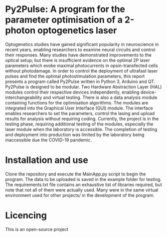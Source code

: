 # Py2Pulse: A program for the parameter optimisation of a 2-photon optogenetics laser
Optogenetics studies have gained significant popularity in neuroscience in recent years, enabling researchers to examine neural circuits and control their responses.  Many studies have demonstrated improvements to the optical setup; but there is insufficient evidence on the optimal 2P laser parameters which evoke maximal photocurrents in opsin-transfected cells without photodamage.  In order to control the deployment of ultrafast laser pulses and find the optimal photostimulation parameters, this report presents a program called Py2Pulse written in Python 3, Arduino and QT. Py2Pulse is designed to be modular. Two Hardware Abstraction Layer (HAL) modules control their respective devices independently, enabling device-interchangeability and virtual testing. There is also a data analysis module containing functions for the optimisation algorithms. The modules are integrated into the Graphical User Interface (GUI) module. The interface enables researchers to set the parameters, control the lasing and upload results for analysis without requiring coding. Currently, the project is in the testing phase, requiring additional testing of the modules, especially the laser module when the laboratory is accessible. The completion of testing and deployment into production was limited by the laboratory being inaccessible due the COVID-19 pandemic. 
# Installation and use
Clone the repository and execute the MainApp.py script to begin the program. The data to be uploaded is saved in the example folder for testing.
The requirements.txt file contains an exhaustive list of libraries required, but note that not all of them were actually used. Many were in the same virtual environment used for other projects/ in the development of the program.
# Licencing
This is an open-source project
